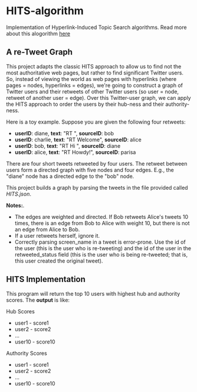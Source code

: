 # HITS-algorithm
Implementation of Hyperlink-Induced Topic Search algorithms.
Read more about this alogorithm [here](https://nlp.stanford.edu/IR-book/html/htmledition/hubs-and-authorities-1.html)

## A re-Tweet Graph

This project adapts the classic HITS approach to allow us to find not the most authoritative web pages, but rather to find significant Twitter users. So, instead of viewing the world as web pages with hyperlinks (where pages = nodes, hyperlinks = edges), we're going to construct a graph of Twitter users and their retweets of other Twitter users (so user = node, retweet of another user = edge). Over this Twitter-user graph, we can apply the HITS approach to order the users by their hub-ness and their authority-ness.

Here is a toy example. Suppose you are given the following four retweets:

* **userID**: diane, **text**: "RT ", **sourceID**: bob
* **userID**: charlie, **text**: "RT Welcome", **sourceID**: alice
* **userID**: bob, **text**: "RT Hi ", **sourceID**: diane
* **userID**: alice, **text**: "RT Howdy!", **sourceID**: parisa

There are four short tweets retweeted by four users. The retweet between users form a directed graph with five nodes and four edges. E.g., the "diane" node has a directed edge to the "bob" node.

This project builds a graph by parsing the tweets in the file provided called *HITS.json*.

**Notes:**. 
* The edges are weighted and directed. If Bob retweets Alice's tweets 10 times, there is an edge from Bob to Alice with weight 10, but there is not an edge from Alice to Bob.
* If a user retweets herself, ignore it.
* Correctly parsing screen_name in a tweet is error-prone. Use the id of the user (this is the user who is re-tweeting) and the id of the user in the retweeted_status field (this is the user who is being re-tweeted; that is, this user created the original tweet).

## HITS Implementation
This program will return the top 10 users with highest hub and authority scores. The **output** is like:

Hub Scores

* user1 - score1
* user2 - score2
* ...
* user10 - score10

Authority Scores

* user1 - score1
* user2 - score2
* ...
* user10 - score10

